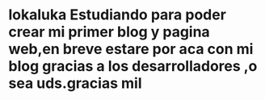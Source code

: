 # lokaluka  Estudiando para poder crear mi primer blog y pagina web,en breve estare por aca con mi blog  gracias a los desarrolladores ,o sea uds.gracias mil
